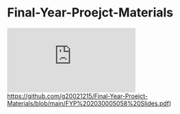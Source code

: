 # Final-Year-Proejct-Materials
![contents](https://github.com/g20021215/Final-Year-Proejct-Materials/blob/main/FYP%202030005058%20Slides.pdf)https://github.com/g20021215/Final-Year-Proejct-Materials/blob/main/FYP%202030005058%20Slides.pdf)

